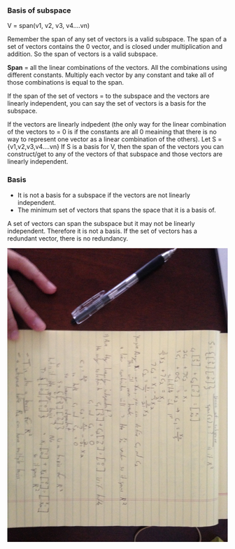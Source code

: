 ### Basis of subspace

V = span(v1, v2, v3, v4....vn)

Remember the span of any set of vectors is a valid subspace.
The span of a set of vectors contains the 0 vector, and is closed under multiplication and addition. So the span of vectors is a valid subspace.

**Span** = all the linear combinations of the vectors. All the combinations using different constants. Multiply each vector by any constant and take all of those combinations is equal to the span.

If the span of the set of vectors = to the subspace and the vectors are linearly independent, you can say the set of vectors is a basis for the subspace.

If the vectors are linearly indpedent (the only way for the linear combination of the vectors to = 0 is if the constants are all 0 meaining that there is no way to represent one vector as a linear combination of the others).
Let S = {v1,v2,v3,v4....vn}
If S is a basis for V, then the span of the vectors you can construct/get to any of the vectors of that subspace and those vectors are linearly independent.

### Basis
- It is not a basis for a subspace if the vectors are not linearly independent.
- The minimum set of vectors that spans the space that it is a basis of.

A set of vectors can span the subspace but it may not be linearly independent. Therefore it is not a basis. If the set of vectors has a redundant vector, there is no redundancy.

![lesson_13](lesson_13_1.jpeg)
